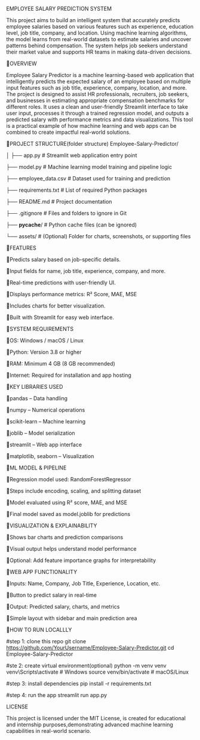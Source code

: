 EMPLOYEE SALARY PREDICTION SYSTEM

This project aims to build an intelligent system that accurately predicts employee salaries based on various features such as experience, education level, job title, company, and location.
Using machine learning algorithms, the model learns from real-world datasets to estimate salaries and uncover patterns behind compensation.
The system helps job seekers understand their market value and supports HR teams in making data-driven decisions.



📌OVERVIEW

Employee Salary Predictor is a machine learning-based web application that intelligently predicts the expected salary of an employee based on multiple input features such as job title, experience, company, location, and more. The project is designed to assist HR professionals, recruiters, job seekers, and businesses in estimating appropriate compensation benchmarks for different roles. It uses a clean and user-friendly Streamlit interface to take user input, processes it through a trained regression model, and outputs a predicted salary with performance metrics and data visualizations. This tool is a practical example of how machine learning and web apps can be combined to create impactful real-world solutions.



📁PROJECT STRUCTURE(folder structure)
Employee-Salary-Predictor/

│
├── app.py                 # Streamlit web application entry point

├── model.py               # Machine learning model training and pipeline logic

├── employee_data.csv      # Dataset used for training and prediction

├── requirements.txt       # List of required Python packages

├── README.md              # Project documentation

├── .gitignore             # Files and folders to ignore in Git

├── __pycache__/           # Python cache files (can be ignored)

└── assets/                # (Optional) Folder for charts, screenshots, or supporting files



📌FEATURES

🔹Predicts salary based on job-specific details.

🔹Input fields for name, job title, experience, company, and more.

🔹Real-time predictions with user-friendly UI.

🔹Displays performance metrics: R² Score, MAE, MSE

🔹Includes charts for better visualization.

🔹Built with Streamlit for easy web interface.



📌SYSTEM REQUIREMENTS

🔹OS: Windows / macOS / Linux

🔹Python: Version 3.8 or higher

🔹RAM: Minimum 4 GB (8 GB recommended)

🔹Internet: Required for installation and app hosting



📌KEY LIBRARIES USED

🔹pandas – Data handling

🔹numpy – Numerical operations

🔹scikit-learn – Machine learning

🔹joblib – Model serialization

🔹streamlit – Web app interface

🔹matplotlib, seaborn – Visualization



📌ML MODEL & PIPELINE

🔹Regression model used: RandomForestRegressor

🔹Steps include encoding, scaling, and splitting dataset

🔹Model evaluated using R² score, MAE, and MSE

🔹Final model saved as model.joblib for predictions



📌VISUALIZATION & EXPLAINABILITY

🔹Shows bar charts and prediction comparisons

🔹Visual output helps understand model performance

🔹Optional: Add feature importance graphs for interpretability



📌WEB APP FUNCTIONALITY

🔹Inputs: Name, Company, Job Title, Experience, Location, etc.

🔹Button to predict salary in real-time

🔹Output: Predicted salary, charts, and metrics

🔹Simple layout with sidebar and main prediction area



📌HOW TO RUN LOCALLLY

#step 1: clone this repo
git clone https://github.com/YourUsername/Employee-Salary-Predictor.git
cd Employee-Salary-Predictor

#ste 2: create virtual environment(optional)
python -m venv venv
venv\Scripts\activate  # Windows
source venv/bin/activate  # macOS/Linux

#step 3: install dependencies
pip install -r requirements.txt

#step 4: run the app
streamlit run app.py



LICENSE

This project is licensed under the MIT License, is created for educational and internship purposes,demonstrating advanced machine learning capabilities in real-world scenario.







